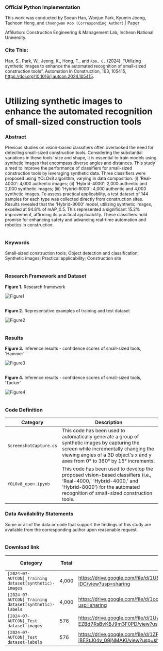 ### Official Python Implementation
This work was conducted by Soeun Han, Wonjun Park, Kyumin Jeong, Taehoon Hong, and `Choongwan Koo (Corresponding Author)` | [Paper](https://doi.org/10.1016/j.autcon.2024.105415)

Affiliation: Construction Engineering & Management Lab, Incheon National University.

### Cite This:
Han, S., Park, W., Jeong, K., Hong, T., and `Koo, C.` (2024). “Utilizing synthetic images to enhance the automated recognition of small-sized construction tools”, Automation in Construction, 163, 105415, https://doi.org/10.1016/j.autcon.2024.105415. <br><br>

# Utilizing synthetic images to enhance the automated recognition of small-sized construction tools

### Abstract
Previous studies on vision-based classifiers often overlooked the need for detecting small-sized construction tools. Considering the substantial variations in these tools' size and shape, it is essential to train models using synthetic images that encompass diverse angles and distances. This study aimed to improve the performance of classifiers for small-sized construction tools by leveraging synthetic data. Three classifiers were proposed using YOLOv8 algorithm, varying in data composition: (i) 'Real-4000': 4,000 authentic images; (ii) 'Hybrid-4000': 2,000 authentic and 2,000 synthetic images; (iii) 'Hybrid-8000': 4,000 authentic and 4,000 synthetic images. To assess practical applicability, a test dataset of 144 samples for each type was collected directly from construction sites. Results revealed that the 'Hybrid-8000' model, utilizing synthetic images, excelled at 94.8% of mAP_0.5. This represented a significant 15.2% improvement, affirming its practical applicability. These classifiers hold promise for enhancing safety and advancing real-time automation and robotics in construction. <br><br>

### Keywords
Small-sized construction tools; Object detection and classification; Synthetic images; Practical applicability; Construction site <br><br>

### Research Framework and Dataset
**Figure 1.** Research framework

![Figure1](https://github.com/SenseableSpace/Utilizing-synthetic-images-to-enhance-the-automated-recognition-of-small-sized-construction-tools/assets/162809473/1afa48da-a6dc-4c52-9caf-e3ff537d737f) <br><br>

**Figure 2.** Representative examples of training and test dataset

![Figure2](https://github.com/SenseableSpace/Utilizing-synthetic-images-to-enhance-the-automated-recognition-of-small-sized-construction-tools/assets/162809473/d6a0af99-7ed6-4626-a7d7-f579fc7ee43c) <br><br>

### Results
**Figure 3.** Inference results - confidence scores of small-sized tools, ‘Hammer’

![Figure3](https://github.com/SenseableSpace/Utilizing-synthetic-images-to-enhance-the-automated-recognition-of-small-sized-construction-tools/assets/162809473/2dec8ec7-8313-426b-a5fa-d25c10064707) <br><br>

**Figure 4.** Inference results - confidence scores of small-sized tools, ‘Tacker'

![Figure4](https://github.com/SenseableSpace/Utilizing-synthetic-images-to-enhance-the-automated-recognition-of-small-sized-construction-tools/assets/162809473/58cb1a71-fad5-4ebe-9864-ff97a80a5f4d) <br><br>

### Code Definition
| Category                 | Description                                                                           |
| ------------------------ | --------------------------------------------------                                    |
| `ScreenshotCapture.cs`   | This code has been used to automatically generate a group of synthetic images by capturing the screen while incrementally changing the viewing angles of a 3D object's x and y axes from 0° to 360° by 15° increments. |
| `YOLOv8_open.ipynb`      | This code has been used to develop the proposed vision-based classifiers (i.e., 'Real-4000,' 'Hybrid-4000,' and 'Hybrid-8000') for the automated recognition of small-sized construction tools. |

### Data Availability Statements
Some or all of the data or code that support the findings of this study are available from the corresponding author upon reasonable request. <br><br>

### Download link
| Category                                                 | Total    | Link                                                                                 | Release Date |
| -------------------------------------------------------- | -------- |  ----------------------------------------------------------------------------------  | ------------ |
| `[2024-07-AUTCON]_Training dataset(synthetic)-images`    | 4,000    | https://drive.google.com/file/d/1U8sfR3kgLP8RCHV7g7xt5ryhSCtg-IDC/view?usp=sharing   | 13 Apr 2024  |
| `[2024-07-AUTCON]_Training dataset(synthetic)-labels`    | 4,000    | https://drive.google.com/file/d/1ochS95h0Vtl12TlLRJ325B__lZ1Fq4HY/view?usp=sharing   | 13 Apr 2024  |
| `[2024-07-AUTCON]_Test dataset-images`                   | 576      | https://drive.google.com/file/d/1UvEtkHdngPOi-EZBd7RsBvKBJ9m3F0PD/view?usp=sharing   | 13 Apr 2024  |
| `[2024-07-AUTCON]_Test dataset-labels`                   | 576      | https://drive.google.com/file/d/1ZPdcgjDNNHVWH-jBEStJ04v_09jNMAKi/view?usp=sharing   | 13 Apr 2024  |
